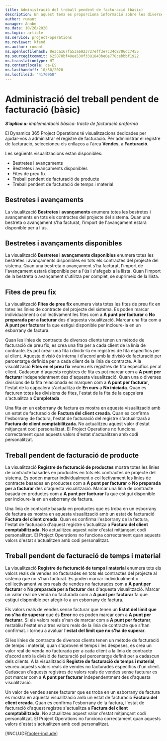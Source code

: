 ```yaml
---
title: Administració del treball pendent de facturació (bàsic)
description: En aquest tema es proporciona informació sobre les diverses visualitzacions que hi ha en administrat el registre de facturació.
author: rumant
manager: Annbe
ms.date: 10/26/2020
ms.topic: article
ms.service: project-operations
ms.reviewer: kfend
ms.author: rumant
ms.openlocfilehash: 0e3ca167fa53a6923727eff3e7c34c8706dc7455
ms.sourcegitcommit: 625878bf48ea530f3381843be0e778cebbbf1922
ms.translationtype: HT
ms.contentlocale: ca-ES
ms.lasthandoff: 10/30/2020
ms.locfileid: "4176958"
---
```

# <a name="manage-the-billing-backlog---lite"></a>Administració del treball pendent de facturació (bàsic)

_**S'aplica a:** implementació bàsica: tracte de facturació proforma_

El Dynamics 365 Project Operations té visualitzacions dedicades per ajudar-vos a administrar el registre de facturació. Per administrar el registre de facturació, seleccioneu els enllaços a l'àrea **Vendes**, a **Facturació**. 

Les següents visualitzacions estan disponibles:

- Bestretes i avançaments
- Bestretes i avançaments disponibles
- Fites de preu fix
- Treball pendent de facturació de producte
- Treball pendent de facturació de temps i material

## <a name="retainers-and-advances"></a>Bestretes i avançaments

La visualització **Bestretes i avançaments** enumera totes les bestretes i avançaments en tots els contractes del projecte del sistema. Quan una bestreta o avançament s'ha facturat, l'import de l'avançament estarà disponible per a l'ús.

## <a name="available-retainers-and-advances"></a>Bestretes i avançaments disponibles

La visualització **Bestretes i avançaments disponibles** enumera totes les bestretes i avançaments disponibles en tots els contractes del projecte del sistema. Quan una bestreta o avançament s'ha facturat, l'import de l'avançament estarà disponible per a l'ús i s'afegeix a la llista. Quan l'import de la bestreta o avançament s'utilitza per complet, se suprimeix de la llista.

## <a name="fixed-price-milestones"></a>Fites de preu fix

La visualització **Fites de preu fix** enumera vista totes les fites de preu fix en totes les línies de contracte del projecte del sistema. Es poden marcar individualment o col·lectivament les fites com a **A punt per facturar** o **No preparada per a facturar** des d'aquesta visualització. Marcar una fita com a **A punt per facturar** fa que estigui disponible per incloure-la en un esborrany de factura.

Quan les línies de contracte de diversos clients tenen un mètode de facturació de preu fix, es crea una fita per a cada client de la línia de contracte. Es pot crear una fita i dividir-la en registres de fita específics per al client. Aquesta divisió és interna i d'acord amb la divisió de facturació per percentatge definida per a cada client de la línia de contracte. A la visualització **Fites en el preu fix** veureu els registres de fita específics per al client. Cadascun d'aquests registres de fita es pot marcar com a **A punt per facturar** independentment des d'aquesta visualització. Quan una o diverses divisions de la fita relacionada es marquen com a **A punt per facturar**, l'estat de la capçalera s'actualitza de **En curs** a **No iniciada**. Quan es facturen totes les divisions de fites, l'estat de la fita de la capçalera s'actualitza a **Completada**.

Una fita en un esborrany de factura es mostra en aquesta visualització amb un estat de facturació de **Factura del client creada**. Quan es confirma l'esborrany de factura, l'estat de facturació del registre s'actualitzarà a **Factura de client comptabilitzada**. No actualitzeu aquest valor d'estat mitjançant codi personalitzat. El Project Operations no funciona correctament quan aquests valors d'estat s'actualitzen amb codi personalitzat.

## <a name="product-billing-backlog"></a>Treball pendent de facturació de producte

La visualització **Registre de facturació de productes** mostra totes les línies de contracte basades en productes en tots els contractes de projecte del sistema. Es poden marcar individualment o col·lectivament les línies de contracte basades en productes com a **A punt per facturar** o **No preparada per a facturar** des d'aquesta visualització. Marcar una línia de contracte basada en productes com a **A punt per facturar** fa que estigui disponible per incloure-la en un esborrany de factura.

Una línia de contracte basada en productes que es troba en un esborrany de factura es mostra en aquesta visualització amb un estat de facturació **Factura del client creada**. Quan es confirma l'esborrany de la factura, l'estat de facturació d'aquest registre s'actualitza a **Factura del client comptabilitzada**. No actualitzeu aquest valor d'estat mitjançant codi personalitzat. El Project Operations no funciona correctament quan aquests valors d'estat s'actualitzen amb codi personalitzat.

## <a name="time-and-material-billing-backlog"></a>Treball pendent de facturació de temps i material

La visualització **Registre de facturació de temps i material** enumera tots els valors reals de vendes no facturades en tots els contractes del projecte al sistema que no s'han facturat. Es poden marcar individualment o col·lectivament valors reals de vendes no facturades com a **A punt per facturar** o **No preparada per a facturar** des d'aquesta visualització. Marcar un valor real de venda no facturada com a **A punt per facturar** fa que estigui disponible per afegir-lo a un esborrany de factura.

Els valors reals de vendes sense facturar que tenen un **Estat del límit que no s'ha de superar** que és **Error** no es poden marcar com a **A punt per facturar**. Si els valors reals s'han de marcar com a **A punt per facturar**, restabliu l'estat en altres valors reals de la línia de contracte que s'han confirmat. i torneu a avaluar l'**estat del límit que no s'ha de superar**.

Si les línies de contracte de diversos clients tenen un mètode de facturació de temps i material, quan s'aproven el temps i les despeses, es crea un valor real de venda no facturada per a cada client a la línia de contracte d'acord amb la divisió de facturació pel percentatge definit per a cadascun dels clients. A la visualització **Registre de facturació de temps i material**, veureu aquests valors reals de vendes no facturades específics d'un client. Cadascun d'aquests registres de valors reals de vendes sense facturar es pot marcar com a **A punt per facturar** independentment des d'aquesta visualització.

Un valor de vendes sense facturar que es troba en un esborrany de factura es mostra en aquesta visualització amb un estat de facturació **Factura del client creada**. Quan es confirma l'esborrany de la factura, l'estat de facturació d'aquest registre s'actualitza a **Factura del client comptabilitzada**. No actualitzeu aquest valor d'estat mitjançant codi personalitzat. El Project Operations no funciona correctament quan aquests valors d'estat s'actualitzen amb codi personalitzat.


[!INCLUDE[footer-include](../../includes/footer-banner.md)]